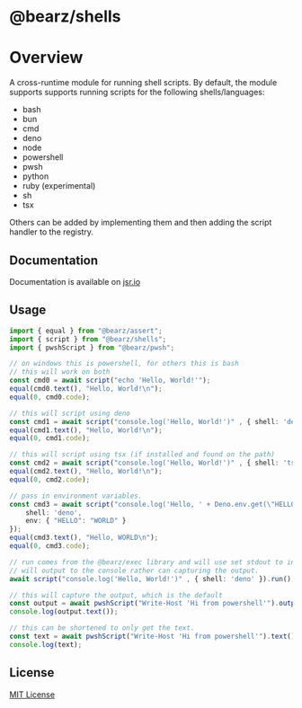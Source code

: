 # @bearz/shells

# Overview 

A cross-runtime module for running shell scripts. By default, the module
supports supports running scripts for the following shells/languages:

- bash
- bun
- cmd
- deno
- node
- powershell
- pwsh
- python
- ruby (experimental)
- sh
- tsx

Others can be added by implementing them and then adding the script handler
to the registry.

## Documentation

Documentation is available on [jsr.io](https://jsr.io/@bearz/shells/doc)

## Usage
```typescript
import { equal } from "@bearz/assert";
import { script } from "@bearz/shells";
import { pwshScript } from "@bearz/pwsh";

// on windows this is powershell, for others this is bash
// this will work on both
const cmd0 = await script("echo 'Hello, World!'");
equal(cmd0.text(), "Hello, World!\n");
equal(0, cmd0.code);

// this will script using deno
const cmd1 = await script("console.log('Hello, World!')" , { shell: 'deno' });
equal(cmd1.text(), "Hello, World!\n");
equal(0, cmd1.code);

// this will script using tsx (if installed and found on the path)
const cmd2 = await script("console.log('Hello, World!')" , { shell: 'tsx' });
equal(cmd2.text(), "Hello, World!\n");
equal(0, cmd2.code);

// pass in environment variables.
const cmd3 = await script("console.log('Hello, ' + Deno.env.get(\"HELLO\"))" , { 
    shell: 'deno', 
    env: { "HELLO": "WORLD" } 
});
equal(cmd3.text(), "Hello, WORLD\n");    
equal(0, cmd3.code);

// run comes from the @bearz/exec library and will use set stdout to inherit
// will output to the console rather can capturing the output.
await script("console.log('Hello, World!')" , { shell: 'deno' }).run();

// this will capture the output, which is the default 
const output = await pwshScript("Write-Host 'Hi from powershell'").output();
console.log(output.text());

// this can be shortened to only get the text.
const text = await pwshScript("Write-Host 'Hi from powershell'").text();
console.log(text);
```

## License

[MIT License](./LICENSE.md)